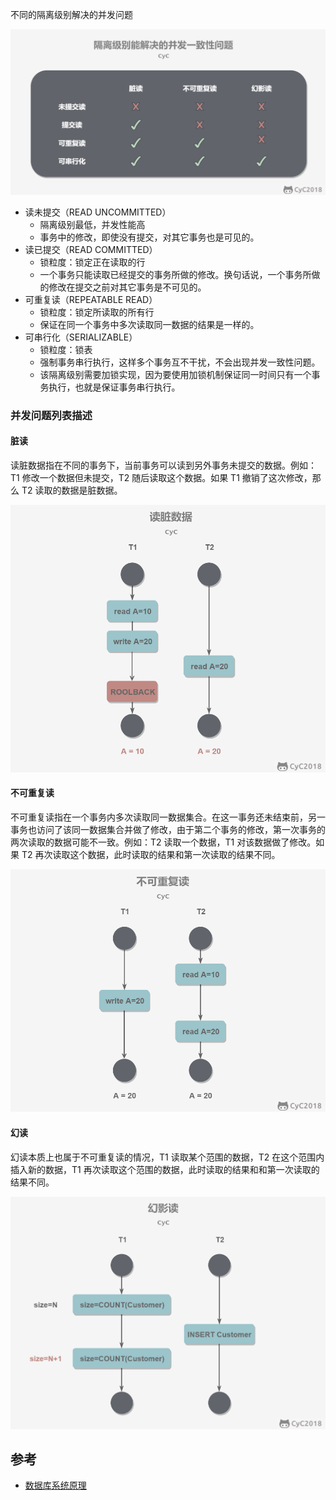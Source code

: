不同的隔离级别解决的并发问题

![](/static/images/2203/p025.png)

- 读未提交（READ UNCOMMITTED）
  - 隔离级别最低，并发性能高
  - 事务中的修改，即使没有提交，对其它事务也是可见的。
- 读已提交（READ COMMITTED）
  - 锁粒度：锁定正在读取的行
  - 一个事务只能读取已经提交的事务所做的修改。换句话说，一个事务所做的修改在提交之前对其它事务是不可见的。
- 可重复读（REPEATABLE READ）
  - 锁粒度：锁定所读取的所有行
  - 保证在同一个事务中多次读取同一数据的结果是一样的。
- 可串行化（SERIALIZABLE）
  - 锁粒度：锁表
  - 强制事务串行执行，这样多个事务互不干扰，不会出现并发一致性问题。
  - 该隔离级别需要加锁实现，因为要使用加锁机制保证同一时间只有一个事务执行，也就是保证事务串行执行。

### 并发问题列表描述

#### 脏读

读脏数据指在不同的事务下，当前事务可以读到另外事务未提交的数据。例如：T1 修改一个数据但未提交，T2 随后读取这个数据。如果 T1 撤销了这次修改，那么 T2 读取的数据是脏数据。

![](/static/images/2203/p026.png)

#### 不可重复读

不可重复读指在一个事务内多次读取同一数据集合。在这一事务还未结束前，另一事务也访问了该同一数据集合并做了修改，由于第二个事务的修改，第一次事务的两次读取的数据可能不一致。例如：T2 读取一个数据，T1 对该数据做了修改。如果 T2 再次读取这个数据，此时读取的结果和第一次读取的结果不同。

![](/static/images/2203/p027.png)

#### 幻读

幻读本质上也属于不可重复读的情况，T1 读取某个范围的数据，T2 在这个范围内插入新的数据，T1 再次读取这个范围的数据，此时读取的结果和和第一次读取的结果不同。

![](/static/images/2203/p028.png)

## 参考

- [数据库系统原理](https://github.com/CyC2018/CS-Notes/blob/master/notes/%E6%95%B0%E6%8D%AE%E5%BA%93%E7%B3%BB%E7%BB%9F%E5%8E%9F%E7%90%86.md#%E5%85%ABer-%E5%9B%BE)

